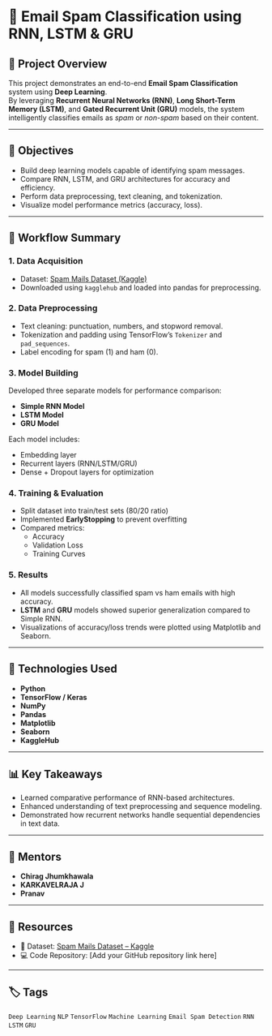 # 📧 Email Spam Classification using RNN, LSTM & GRU

## 🧠 Project Overview
This project demonstrates an end-to-end **Email Spam Classification** system using **Deep Learning**.  
By leveraging **Recurrent Neural Networks (RNN)**, **Long Short-Term Memory (LSTM)**, and **Gated Recurrent Unit (GRU)** models, the system intelligently classifies emails as *spam* or *non-spam* based on their content.

---

## 🚀 Objectives
- Build deep learning models capable of identifying spam messages.
- Compare RNN, LSTM, and GRU architectures for accuracy and efficiency.
- Perform data preprocessing, text cleaning, and tokenization.
- Visualize model performance metrics (accuracy, loss).

---

## 🧩 Workflow Summary

### 1. **Data Acquisition**
- Dataset: [Spam Mails Dataset (Kaggle)](https://www.kaggle.com/datasets/venky73/spam-mails-dataset)
- Downloaded using `kagglehub` and loaded into pandas for preprocessing.

### 2. **Data Preprocessing**
- Text cleaning: punctuation, numbers, and stopword removal.
- Tokenization and padding using TensorFlow’s `Tokenizer` and `pad_sequences`.
- Label encoding for spam (1) and ham (0).

### 3. **Model Building**
Developed three separate models for performance comparison:
- **Simple RNN Model**
- **LSTM Model**
- **GRU Model**

Each model includes:
- Embedding layer  
- Recurrent layers (RNN/LSTM/GRU)  
- Dense + Dropout layers for optimization  

### 4. **Training & Evaluation**
- Split dataset into train/test sets (80/20 ratio)
- Implemented **EarlyStopping** to prevent overfitting
- Compared metrics:
  - Accuracy
  - Validation Loss
  - Training Curves

### 5. **Results**
- All models successfully classified spam vs ham emails with high accuracy.
- **LSTM** and **GRU** models showed superior generalization compared to Simple RNN.
- Visualizations of accuracy/loss trends were plotted using Matplotlib and Seaborn.

---

## 🧮 Technologies Used
- **Python**
- **TensorFlow / Keras**
- **NumPy**
- **Pandas**
- **Matplotlib**
- **Seaborn**
- **KaggleHub**

---

## 📊 Key Takeaways
- Learned comparative performance of RNN-based architectures.
- Enhanced understanding of text preprocessing and sequence modeling.
- Demonstrated how recurrent networks handle sequential dependencies in text data.

---

## 🙌 Mentors
- **Chirag Jhumkhawala**  
- **KARKAVELRAJA J**  
- **Pranav**

---

## 🔗 Resources
- 📂 Dataset: [Spam Mails Dataset – Kaggle](https://www.kaggle.com/datasets/venky73/spam-mails-dataset)  
- 💻 Code Repository: [Add your GitHub repository link here]

---

## 🏷️ Tags
`Deep Learning` `NLP` `TensorFlow` `Machine Learning` `Email Spam Detection` `RNN` `LSTM` `GRU`

